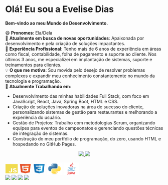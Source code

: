 # Olá! Eu sou a Evelise Dias
**Bem-vindo ao meu Mundo de Desenvolvimento.**

😄 **Pronomes**: Ela/Dela  
🔭 **Atualmente em busca de novas oportunidades**: Apaixonada por desenvolvimento e pela criação de soluções impactantes.  
💼 **Experiência Profissional**: Tenho mais de 6 anos de experiência em áreas como fiscal, contabilidade, folha de pagamento e suporte ao cliente. Nos últimos 3 anos, me especializei em implantação de sistemas, suporte e treinamentos para clientes.  
💡 **O que me motiva**: Sou movida pelo desejo de resolver problemas complexos e expandir meu conhecimento constantemente no mundo da tecnologia e programação.  
🌱 **Atualmente Trabalhando em**:
- Desenvolvimento das minhas habilidades Full Stack, com foco em JavaScript, React, Java, Spring Boot, HTML e CSS.
- Criação de soluções inovadoras na área de sucesso do cliente, personalizando sistemas de gestão para restaurantes e melhorando a experiência do usuário.
- Gestão de Projetos: Trabalho com metodologias Scrum, organizando equipes para eventos de campeonatos e gerenciando questões técnicas de integração de sistemas.
- Construção do meu portfólio de programação, do zero, usando HTML e hospedando no GitHub Pages.

<div align="center">
  <a href="https://github.com/evelisedias">
    <img height="150em" src="https://github-readme-stats.vercel.app/api?username=evelisedias&show_icons=true&theme=dark&include_all_commits=true&count_private=true"/>
    <img height="150em" src="https://github-readme-stats.vercel.app/api/top-langs/?username=evelisedias&layout=compact&langs_count=7&theme=dark"/>
  </a>
</div>

<div style="display: inline_block"><br>
  <img align="center" alt="eve-Js" height="30" width="40" src="https://raw.githubusercontent.com/devicons/devicon/master/icons/javascript/javascript-plain.svg">
  <img align="center" alt="eve-HTML" height="30" width="40" src="https://raw.githubusercontent.com/devicons/devicon/master/icons/html5/html5-original.svg">
  <img align="center" alt="eve-CSS" height="30" width="40" src="https://raw.githubusercontent.com/devicons/devicon/master/icons/css3/css3-original.svg">
  <img align="center" alt="eve-PYTHON" height="40" width="50" src="https://raw.githubusercontent.com/devicons/devicon/master/icons/python/python-original.svg">
  <img align="center" alt="eve-JAVA" height="40" width="50" src="https://raw.githubusercontent.com/devicons/devicon/master/icons/java/java-original-wordmark.svg">
</div>

<div> 
  <a href="https://instagram.com/evelisedias_" target="_blank"><img src="https://img.shields.io/badge/-Instagram-%23E4405F?style=for-the-badge&logo=instagram&logoColor=white" target="_blank"></a>
  <a href="https://discord.gg/EveliseDias#3018" target="_blank"><img src="https://img.shields.io/badge/Discord-7289DA?style=for-the-badge&logo=discord&logoColor=white" target="_blank"></a> 
  <a href="mailto:evelisedias72@gmail.com"><img src="https://img.shields.io/badge/-Gmail-%23333?style=for-the-badge&logo=gmail&logoColor=white" target="_blank"></a>
  <a href="https://www.linkedin.com/in/evelise-dias-44a72a87/" target="_blank"><img src="https://img.shields.io/badge/-LinkedIn-%230077B5?style=for-the-badge&logo=linkedin&logoColor=white" target="_blank"></a> 
</div>
